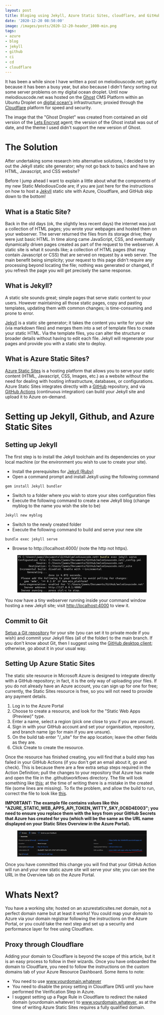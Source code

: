 ```yaml
---
layout: post
title: Bloging using Jekyll, Azure Static Sites, cloudflare, and GitHub!
date: '2020-12-20 08:50:00'
image: /images/posts/2020-12-20-header_1000-min.png
tags:
- azure
- blog
- jekyll
- github
- ci
- cd
- cloudflare
---
```


It has been a while since I have written a post on melodiouscode.net; partly because it has been a busy year, but also because I didn't fancy sorting out some server problems on my digital ocean droplet. Until now melodiouscode.net was hosted on the [Ghost](https://ghost.org) CMS Platform within an Ubuntu Droplet on [digital ocean's](https://m.do.co/c/8879a9740772) infrastructure; proxied through the [Cloudflare](https://cloudflare.com) platform for speed and security.

The image that the "Ghost Droplet" was created from contained an old version of the [Lets Encrypt](https://letsencrypt.org/) agent; the version of the Ghost install was out of date, and the theme I used didn't support the new version of Ghost. 

# The Solution
After undertaking some research into alternative solutions, I decided to try out the Jekyll static site generator; why not go back to basics and have an HTML, Javascript, and CSS website?

Before I jump ahead I want to explain a little about what the components of my new Static MelodiousCode are; if you are just here for the instructions on how to host a [Jekyll](https://jekyllrb.com/) static site with Azure, Cloudflare, and GitHub skip down to the bottom!
<!--more-->
## What is a Static Site?
Back in the old days (ok, the slightly less recent days) the internet was just a collection of HTML pages; you wrote your webpages and hosted them on your webserver. The server returned the files from its storage drive; they were just basic HTML. In time along came JavaScript, CSS, and eventually dynamically driven pages created as part of the request to the webserver. A static site is what it sounds like; a collection of HTML pages (that may contain Javascript or CSS) that are served on request by a web server. The main benefit being simplicity; your request to this page didn't require any processing beyond locating the file; nothing was generated or changed, if you refresh the page you will get precisely the same response.

## What is Jekyll?
A static site sounds great; simple pages that serve static content to your users. However maintaining all those static pages, copy and pasting templates, updating them with common changes; is time-consuming and prone to error.

[Jekyll](https://jekyllrb.com/) is a static site generator; it takes the content you write for your site (via markdown files) and merges them into a set of template files to create your static HTML. Via the template files, you can alter the structure or broader details without having to edit each file. Jekyll will regenerate your pages and provide you with a static site to deploy.

## What is Azure Static Sites?
[Azure Static Sites](https://docs.microsoft.com/en-us/azure/static-web-apps/overview) is a hosting platform that allows you to serve your static content (HTML, Javascript, CSS, Images, etc.) as a website without the need for dealing with hosting infrastructure, databases, or configurations. Azure Static Sites integrates directly with a [GitHub](https://github.com) repository, and via [GitHub Actions](https://docs.github.com/en/free-pro-team@latest/actions/learn-github-actions) (continuous integration) can build your Jekyll site and upload it to Azure on-demand.

# Setting up Jekyll, Github, and Azure Static Sites

## Setting up Jekyll
The first step is to install the Jekyll toolchain and its dependencies on your local machine (or the environment you wish to use to create your site).
* Install the prerequisites for [Jekyll (Ruby)](https://jekyllrb.com/docs/installation/)
* Open a command prompt and install Jekyll using the following command

<!--kg-card-begin: markdown-->
    gem install Jekyll bundler

<!--kg-card-end: markdown-->

* Switch to a folder where you wish to store your sites configuration files
* Execute the following command to create a new Jekyll blog (change myblog to the name you wish the site to be)
 
<!--kg-card-begin: markdown-->
    Jekyll new myblog

<!--kg-card-end: markdown-->

* Switch to the newly created folder
* Execute the following command to build and serve your new site
   
<!--kg-card-begin: markdown-->
    bundle exec jekyll serve
    
<!--kg-card-end: markdown-->

* Browse to http://localhost:4000/ (note the http not https).

<figure class="kg-card kg-image-card"><img src="/images/content/jekyllbuild.PNG" class="kg-image" alt="The console output from 'bundle exec jekyll serve"></figure>

You now have a tiny webserver running inside your command window hosting a new Jekyll site; visit [http://localhost:4000](http://localhost:4000) to view it.

## Commit to Git
[Setup a Git repository](https://repo.new) for your site (you can set it to private mode if you wish) and commit your Jekyll files (all of the folder) to the main branch. If you don't know about Git, then I suggest using the [GitHub desktop client](https://desktop.github.com/); otherwise, go about it in your usual way.

## Setting Up Azure Static Sites
The static site resource in Microsoft Azure is designed to integrate directly with a GitHub repository; in fact, it is the only way of uploading your files.
If you do not already have an Azure account, you can sign up for one for free; currently, the Static Sites resource is free, so you will not need to provide any payment details.
1. Log in to the Azure Portal
1. Choose to create a resource, and look for the "Static Web Apps (Preview)" type.
1. Enter a name, select a region (pick one close to you if you are unsure).
1. Sign in with your GitHub account and set your organisation, repository, and branch name (go for main if you are unsure).
1. On the build tab enter "/_site" for the app location; leave the other fields as they are.
1. Click Create to create the resource.

Once the resource has finished creating, you will find that a build step has failed in your GitHub Actions (if you don't get an email about it, go and check). This is because there are a few extra setup steps required in the Action Definition; pull the changes to your repository that Azure has made and open the file in the .github\workflows directory. The file will look something like [this](https://github.com/melodiouscode/article-jekyll-and-azure-static-sites/blob/main/1-build-script-initial-copy.yml); at the time of writing there is a mistake in the created file (some lines are missing). To fix the problem, and allow the build to run, correct the file to look like [this](https://github.com/melodiouscode/article-jekyll-and-azure-static-sites/blob/main/2-build-script-fixed.yml).

**IMPORTANT: The example file contains values like this "AZURE_STATIC_WEB_APPS_API_TOKEN_WITTY_SKY_0C6D4E003"; you need to ensure you replace them with the keys from your GitHub Secrets that Azure has created for you (which will be the same as the URL name displayed on your Static Sites Overview in the Azure Portal).**

<figure class="kg-card kg-image-card"><img src="/images/content/jekyll-2.PNG" class="kg-image" alt="The overview screen in Azure"></figure>

Once you have committed this change you will find that your GitHub Action will run and your new static azure site will serve your site; you can see the URL in the Overview tab on the Azure Portal.

# Whats Next?
You have a working site; hosted on an azurestaticsites.net domain, not a perfect domain name but at least it works! You could map your domain to Azure via your domain registrar following the instructions on the Azure Portal, or you could take the next step and set up a security and performance layer for free using Cloudflare.

## Proxy through Cloudflare
Adding your domain to Cloudflare is beyond the scope of this article, but it is an easy process to follow in their wizards.
Once you have onboarded the domain to Cloudflare, you need to follow the instructions on the custom domains tab of your Azure Resource Dashboard. Some items to note:
* You need to use www.yourdomain.whatever
* You need to disable the proxy setting in Cloudflare DNS until you have performed the Verification Step in Azure.
* I suggest setting up a Page Rule in Cloudflare to redirect the naked domain (yourdomain.whatever) to www.yourdomain.whatever, as at the time of writing Azure Static Sites requires a fully qualified domain.
